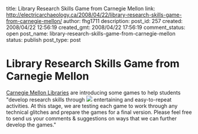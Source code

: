 title: Library Research Skills Game from Carnegie Mellon
link: http://electricarchaeology.ca/2008/04/22/library-research-skills-game-from-carnegie-mellon/
author: fhg1711
description: 
post_id: 257
created: 2008/04/22 12:56:19
created_gmt: 2008/04/22 17:56:19
comment_status: open
post_name: library-research-skills-game-from-carnegie-mellon
status: publish
post_type: post

# Library Research Skills Game from Carnegie Mellon

[Carnegie Mellon Libraries](http://www.library.cmu.edu/Libraries/etc/index.html) are introducing some games to help students "develop research skills through ![](http://www.library.cmu.edu/Libraries/etc/game2/card2_descrip.gif) entertaining and easy-to-repeat activities. At this stage, we are testing each game to work through any technical glitches and prepare the games for a final version. Please feel free to send us your comments & suggestions on ways that we can further develop the games."